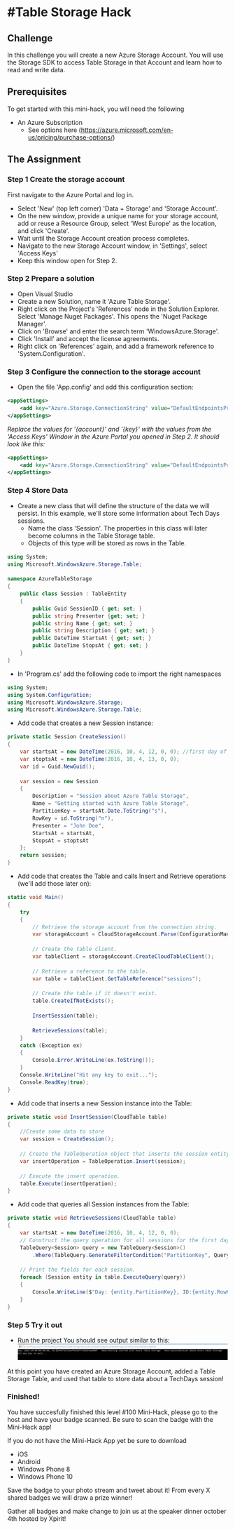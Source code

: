 # #Table Storage Hack #

## Challenge ##
In this challenge you will create a new Azure Storage Account. You will use the Storage SDK to access Table Storage in that Account and learn how to read and write data.

## Prerequisites ##
To get started with this mini-hack, you will need the following 

- An Azure Subscription
    - See options here (https://azure.microsoft.com/en-us/pricing/purchase-options/)

## The Assignment ##

### Step 1 Create the storage account ###
First navigate to the Azure Portal and log in. 

- Select 'New' (top left corner) 'Data + Storage' and 'Storage Account'. 
- On the new window, provide a unique name for your storage account, add or reuse a Resource Group, select 'West Europe' as the location, and click 'Create'.
- Wait until the Storage Account creation process completes. 
- Navigate to the new Storage Account window, in 'Settings', select 'Access Keys'
- Keep this window open for Step 2.
### Step 2 Prepare a solution ###
- Open Visual Studio
- Create a new Solution, name it 'Azure Table Storage'.
- Right click on the Project's 'References' node in the Solution Explorer. Select 'Manage Nuget Packages'. This opens the 'Nuget Package Manager'. 
- Click on 'Browse' and enter the search term 'WindowsAzure.Storage'. 
- Click 'Install' and accept the license agreements.
- Right click on 'References' again, and add a framework reference to 'System.Configuration'.
### Step 3 Configure the connection to the storage account ###
- Open the file 'App.config' and add this configuration section:
``` xml
<appSettings>
	<add key="Azure.Storage.ConnectionString" value="DefaultEndpointsProtocol=https;AccountName={account};AccountKey={key}" />
</appSettings>
```
*Replace the values for '{account}' and '{key}' with the values from the 'Access Keys' Window in the Azure Portal you opened in Step 2.
It should look like this:*
``` xml
<appSettings>
	<add key="Azure.Storage.ConnectionString" value="DefaultEndpointsProtocol=https;AccountName=MyBrandNewAccount;AccountKey=DgpLX/UfatDR5I18C8Qn/2qFg34h4Hedh40aLOoOAbCf$ghSgDhas/NQ==" />
</appSettings>
```

### Step 4 Store Data ###
- Create a new class that will define the structure of the data we will persist. In this example, we'll store some information about Tech Days sessions.
  - Name the class 'Session'. The properties in this class will later become columns in the Table Storage table.
  - Objects of this type will be stored as rows in the Table.
``` csharp
using System;
using Microsoft.WindowsAzure.Storage.Table; 

namespace AzureTableStorage
{
	public class Session : TableEntity
	{
		public Guid SessionID { get; set; }
		public string Presenter {get; set; }
		public string Name { get; set; }
		public string Description { get; set; }
		public DateTime StartsAt { get; set; }
		public DateTime StopsAt { get; set; }
	}
}
```

- In 'Program.cs' add the following code to import the right namespaces
``` csharp
using System;
using System.Configuration;
using Microsoft.WindowsAzure.Storage;
using Microsoft.WindowsAzure.Storage.Table;
```

- Add code that creates a new Session instance:
``` csharp
private static Session CreateSession()
{
	var startsAt = new DateTime(2016, 10, 4, 12, 0, 0); //first day of TechDays event, at noon
	var stoptsAt = new DateTime(2016, 10, 4, 13, 0, 0);
	var id = Guid.NewGuid();

	var session = new Session
	{
		Description = "Session about Azure Table Storage",
		Name = "Getting started with Azure Table Storage",
		PartitionKey = startsAt.Date.ToString("s"),
		RowKey = id.ToString("n"),
		Presenter = "John Doe",
		StartsAt = startsAt,
		StopsAt = stoptsAt
	};
	return session;
}
```
- Add code that creates the Table and calls Insert and Retrieve operations (we'll add those later on):
``` csharp
static void Main()
{
	try
	{
		// Retrieve the storage account from the connection string.
		var storageAccount = CloudStorageAccount.Parse(ConfigurationManager.AppSettings["Azure.Storage.ConnectionString"]);

		// Create the table client.
		var tableClient = storageAccount.CreateCloudTableClient();

		// Retrieve a reference to the table.
		var table = tableClient.GetTableReference("sessions");

		// Create the table if it doesn't exist.
		table.CreateIfNotExists();

		InsertSession(table);

		RetrieveSessions(table);
	}
	catch (Exception ex)
	{
		Console.Error.WriteLine(ex.ToString());
	}
	Console.WriteLine("Hit any key to exit...");
	Console.ReadKey(true);
}
```
- Add code that inserts a new Session instance into the Table:
``` csharp
private static void InsertSession(CloudTable table)
{
	//Create some data to store
	var session = CreateSession();

	// Create the TableOperation object that inserts the session entity.
	var insertOperation = TableOperation.Insert(session);

	// Execute the insert operation.
	table.Execute(insertOperation);
}
```

- Add code that queries all Session instances from the Table:
``` csharp
private static void RetrieveSessions(CloudTable table)
{
	var startsAt = new DateTime(2016, 10, 4, 12, 0, 0);
	// Construct the query operation for all sessions for the first day of the TechDays event.
	TableQuery<Session> query = new TableQuery<Session>()
		.Where(TableQuery.GenerateFilterCondition("PartitionKey", QueryComparisons.Equal, startsAt.Date.ToString("s")));

	// Print the fields for each session.
	foreach (Session entity in table.ExecuteQuery(query))
	{
		Console.WriteLine($"Day: {entity.PartitionKey}, ID:{entity.RowKey}\tName:{entity.Name}\tDescription{entity.Description}");
	}
}
```
### Step 5 Try it out ###
- Run the project
You should see output similar to this:
![alt text](out.png "Console output")

At this point you have created an Azure Storage Account, added a Table Storage Table, and used that table to store data about a TechDays session!

### Finished! ###
You have succesfully finished this level #100 Mini-Hack, please go to the host and have your badge scanned. Be sure to scan the badge with the Mini-Hack app!

If you do not have the Mini-Hack App yet be sure to download 
- iOS
- Android
- Windows Phone 8
- Windows Phone 10

Save the badge to your photo stream and tweet about it!
From every X shared badges we will draw a prize winner!

Gather all badges and make change to join us at the speaker dinner october 4th hosted by Xpirit!